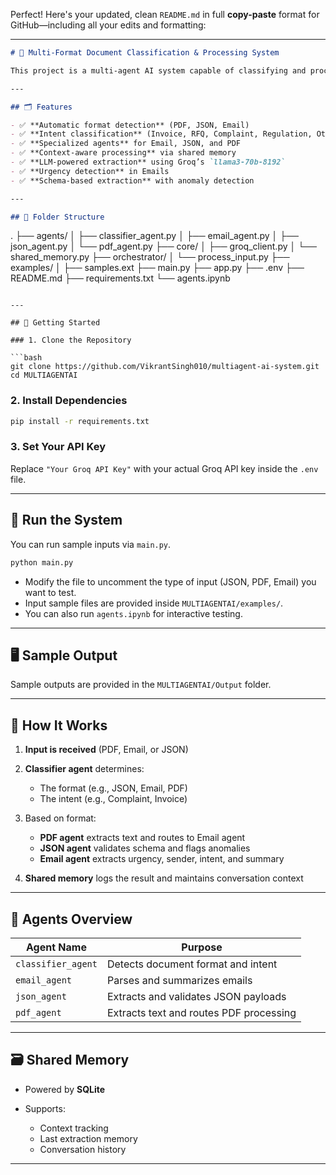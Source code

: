 Perfect! Here's your updated, clean `README.md` in full **copy-paste** format for GitHub—including all your edits and formatting:

---

```markdown
# 🧠 Multi-Format Document Classification & Processing System

This project is a multi-agent AI system capable of classifying and processing input documents in various formats—**Email**, **JSON**, and **PDF**—and routing them to specialized agents based on **intent**. The system uses the **Groq API** for high-performance LLM completions and maintains context using an **SQLite-based shared memory**.

---

## 🗂️ Features

- ✅ **Automatic format detection** (PDF, JSON, Email)  
- ✅ **Intent classification** (Invoice, RFQ, Complaint, Regulation, Other)  
- ✅ **Specialized agents** for Email, JSON, and PDF  
- ✅ **Context-aware processing** via shared memory  
- ✅ **LLM-powered extraction** using Groq’s `llama3-70b-8192`  
- ✅ **Urgency detection** in Emails  
- ✅ **Schema-based extraction** with anomaly detection  

---

## 🧩 Folder Structure

```

.
├── agents/
│   ├── classifier_agent.py
│   ├── email_agent.py
│   ├── json_agent.py
│   └── pdf_agent.py
├── core/
│   ├── groq_client.py
│   └── shared_memory.py
├── orchestrator/
│   └── process_input.py
├── examples/
│   ├── samples.ext
├── main.py
├── app.py
├── .env
├── README.md
├── requirements.txt
└── agents.ipynb

````

---

## 🚀 Getting Started

### 1. Clone the Repository

```bash
git clone https://github.com/VikrantSingh010/multiagent-ai-system.git
cd MULTIAGENTAI
````

### 2. Install Dependencies

```bash
pip install -r requirements.txt
```

### 3. Set Your API Key

Replace `"Your Groq API Key"` with your actual Groq API key inside the `.env` file.

---

## 🧪 Run the System

You can run sample inputs via `main.py`.

```bash
python main.py
```

* Modify the file to uncomment the type of input (JSON, PDF, Email) you want to test.
* Input sample files are provided inside `MULTIAGENTAI/examples/`.
* You can also run `agents.ipynb` for interactive testing.

---

## 🖥️ Sample Output

Sample outputs are provided in the `MULTIAGENTAI/Output` folder.

---

## 🧠 How It Works

1. **Input is received** (PDF, Email, or JSON)
2. **Classifier agent** determines:

   * The format (e.g., JSON, Email, PDF)
   * The intent (e.g., Complaint, Invoice)
3. Based on format:

   * **PDF agent** extracts text and routes to Email agent
   * **JSON agent** validates schema and flags anomalies
   * **Email agent** extracts urgency, sender, intent, and summary
4. **Shared memory** logs the result and maintains conversation context

---

## 🧠 Agents Overview

| Agent Name         | Purpose                                 |
| ------------------ | --------------------------------------- |
| `classifier_agent` | Detects document format and intent      |
| `email_agent`      | Parses and summarizes emails            |
| `json_agent`       | Extracts and validates JSON payloads    |
| `pdf_agent`        | Extracts text and routes PDF processing |

---

## 🗃️ Shared Memory

* Powered by **SQLite**
* Supports:

  * Context tracking
  * Last extraction memory
  * Conversation history

---

